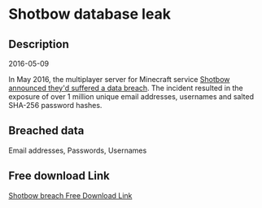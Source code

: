 # Shotbow database leak

## Description

2016-05-09

In May 2016, the multiplayer server for Minecraft service <a href="https://shotbow.net/forum/threads/security-data-breach-and-information-leak.346321/" target="_blank" rel="noopener">Shotbow announced they'd suffered a data breach</a>. The incident resulted in the exposure of over 1 million unique email addresses, usernames and salted SHA-256 password hashes.

## Breached data

Email addresses, Passwords, Usernames

## Free download Link

[Shotbow breach Free Download Link](https://tinyurl.com/2b2k277t)